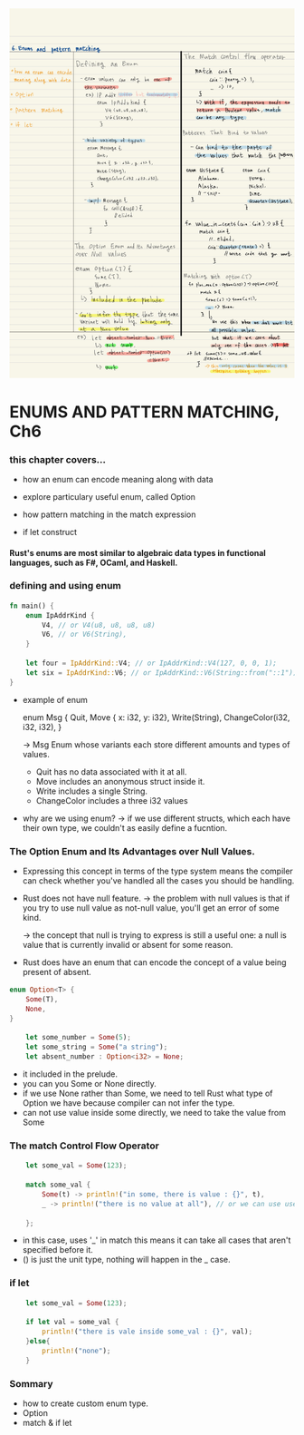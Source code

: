
<img src="./img/enum/enum_01.jpg" alter="enum images">

# ENUMS AND PATTERN MATCHING, Ch6

### this chapter covers... 

* how an enum can encode meaning along with data 

* explore particulary useful enum, called Option 

* how pattern matching in the match expression 

* if let construct

#### Rust's enums are most similar to algebraic data types in functional languages, such as F#, OCaml, and Haskell. 


### defining and using enum 

```rust
fn main() {
	enum IpAddrKind {
		V4, // or V4(u8, u8, u8, u8) 
		V6, // or V6(String),
	}

	let four = IpAddrKind::V4; // or IpAddrKind::V4(127, 0, 0, 1);
	let six = IpAddrKind::V6; // or IpAddrKind::V6(String::from("::1"));
}

```

* example of enum 

	enum Msg {
		Quit,
		Move { x: i32, y: i32}, 
		Write(String), 
		ChangeColor(i32, i32, i32),
	}

 	-> Msg Enum whose variants each store different amounts and types of values.

	* Quit has no data associated with it at all. 
	* Move includes an anonymous struct inside it. 
	* Write includes a single String. 
	* ChangeColor includes a three i32 values 



* why are we using enum?
 -> if we use different structs, which each have their own type, we couldn't as easily define a fucntion. 



### The Option Enum and Its Advantages over Null Values. 

* Expressing this concept in terms of the type system means the compiler can check whether you've handled all the cases you should be handling. 


* Rust does not have null feature. 
	-> the problem with null values is that if you try to use null value as  not-null value, you'll get an error of some kind. 

	-> the concept that null is trying to express is still a useful one: a null is value that is currently invalid or absent for some reason. 


* Rust does have an enum that can encode the concept of a value being present of absent. 

```rs
enum Option<T> {
	Some(T),
	None, 
}
	
	let some_number = Some(5);
	let some_string = Some("a string");
	let absent_number : Option<i32> = None; 
```

* it included in the prelude. 
* you can you Some or None directly. 
* if we use None rather than Some, we need to tell Rust what type of Option<T> we have because compiler can not infer the type. 
* can not use value inside some directly, we need to take the value from Some<T> 

### The match Control Flow Operator 

```rs 
	let some_val = Some(123);

	match some_val {
		Some(t) -> println!("in some, there is value : {}", t),
		_ -> println!("there is no value at all"), // or we can use use (), 
		
	};

```

* in this case, uses '_' in match this means it can take all cases that aren't specified before it. 
* () is just the unit type, nothing will happen in the _ case. 



### if let 

```rust
	let some_val = Some(123);

	if let val = some_val {
		println!("there is vale inside some_val : {}", val);
	}else{
		println!("none");
	}

```



### Sommary 

* how to create custom enum type. 
* Option<T> 
* match & if let 



